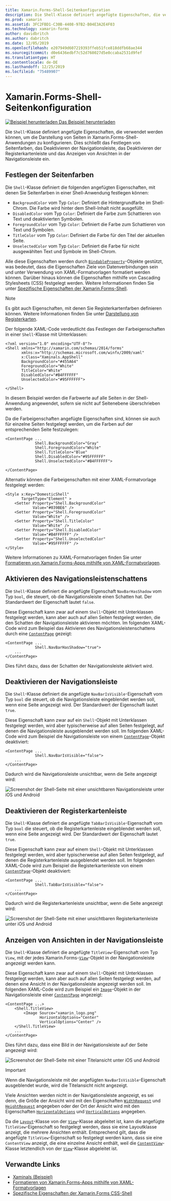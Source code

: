 ```yaml
---
title: Xamarin.Forms-Shell-Seitenkonfiguration
description: Die Shell-Klasse definiert angefügte Eigenschaften, die verwendet werden können, um die Darstellung von Seiten in Xamarin.Forms-Shell-Anwendungen zu konfigurieren. Dies schließt das Festlegen von Seitenfarben, das Deaktivieren der Navigationsleiste, das Deaktivieren der Registerkartenleiste und das Anzeigen von Ansichten in der Navigationsleiste ein.
ms.prod: xamarin
ms.assetid: 3FC2FBD1-C30B-4408-97B2-B04E3A2E4F03
ms.technology: xamarin-forms
author: davidbritch
ms.author: dabritch
ms.date: 12/05/2019
ms.openlocfilehash: e207949d607219393ffeb51fce818ddfb68ae344
ms.sourcegitcommit: d0e6436edbf7c52d760027d5e0ccaba2531d9fef
ms.translationtype: HT
ms.contentlocale: de-DE
ms.lasthandoff: 12/25/2019
ms.locfileid: "75489907"
---
```

# <a name="xamarinforms-shell-page-configuration"></a>Xamarin.Forms-Shell-Seitenkonfiguration

[![Beispiel herunterladen](~/media/shared/download.png) Das Beispiel herunterladen](https://docs.microsoft.com/samples/xamarin/xamarin-forms-samples/userinterface-xaminals/)

Die `Shell`-Klasse definiert angefügte Eigenschaften, die verwendet werden können, um die Darstellung von Seiten in Xamarin.Forms-Shell-Anwendungen zu konfigurieren. Dies schließt das Festlegen von Seitenfarben, das Deaktivieren der Navigationsleiste, das Deaktivieren der Registerkartenleiste und das Anzeigen von Ansichten in der Navigationsleiste ein.

## <a name="set-page-colors"></a>Festlegen der Seitenfarben

Die `Shell`-Klasse definiert die folgenden angefügten Eigenschaften, mit denen Sie Seitenfarben in einer Shell-Anwendung festlegen können:

- `BackgroundColor` vom Typ `Color`: Definiert die Hintergrundfarbe im Shell-Chrom. Die Farbe wird hinter dem Shell-Inhalt nicht ausgefüllt.
- `DisabledColor` vom Typ `Color`: Definiert die Farbe zum Schattieren von Text und deaktivierten Symbolen.
- `ForegroundColor` vom Typ `Color`: Definiert die Farbe zum Schattieren von Text und Symbolen.
- `TitleColor` vom Typ `Color`: Definiert die Farbe für den Titel der aktuellen Seite.
- `UnselectedColor` vom Typ `Color`: Definiert die Farbe für nicht ausgewählten Text und Symbole im Shell-Chrom.

Alle diese Eigenschaften werden durch [`BindableProperty`](xref:Xamarin.Forms.BindableProperty)-Objekte gestützt, was bedeutet, dass die Eigenschaften Ziele von Datenverbindungen sein und unter Verwendung von XAML-Formatvorlagen formatiert werden können. Darüber hinaus können die Eigenschaften mithilfe von Cascading Stylesheets (CSS) festgelegt werden. Weitere Informationen finden Sie unter [Spezifische Eigenschaften der Xamarin.Forms-Shell](~/xamarin-forms/user-interface/styles/css/index.md#xamarinforms-shell-specific-properties).

> [!NOTE]
> Es gibt auch Eigenschaften, mit denen Sie Registerkartenfarben definieren können. Weitere Informationen finden Sie unter [Darstellung von Registerkarten](tabs.md#tab-appearance).

Der folgende XAML-Code verdeutlicht das Festlegen der Farbeigenschaften in einer `Shell`-Klasse mit Unterklassen:

```xaml
<?xml version="1.0" encoding="UTF-8"?>
<Shell xmlns="http://xamarin.com/schemas/2014/forms"
       xmlns:x="http://schemas.microsoft.com/winfx/2009/xaml"
       x:Class="Xaminals.AppShell"
       BackgroundColor="#455A64"
       ForegroundColor="White"
       TitleColor="White"
       DisabledColor="#B4FFFFFF"
       UnselectedColor="#95FFFFFF">

</Shell>
```

In diesem Beispiel werden die Farbwerte auf alle Seiten in der Shell-Anwendung angewendet, sofern sie nicht auf Seitenebene überschrieben werden.

Da die Farbeigenschaften angefügte Eigenschaften sind, können sie auch für einzelne Seiten festgelegt werden, um die Farben auf der entsprechenden Seite festzulegen:

```xaml
<ContentPage ...
             Shell.BackgroundColor="Gray"
             Shell.ForegroundColor="White"
             Shell.TitleColor="Blue"
             Shell.DisabledColor="#95FFFFFF"
             Shell.UnselectedColor="#B4FFFFFF">

</ContentPage>
```

Alternativ können die Farbeigenschaften mit einer XAML-Formatvorlage festgelegt werden:

```xaml
<Style x:Key="DomesticShell"
       TargetType="Element" >
    <Setter Property="Shell.BackgroundColor"
            Value="#039BE6" />
    <Setter Property="Shell.ForegroundColor"
            Value="White" />
    <Setter Property="Shell.TitleColor"
            Value="White" />
    <Setter Property="Shell.DisabledColor"
            Value="#B4FFFFFF" />
    <Setter Property="Shell.UnselectedColor"
            Value="#95FFFFFF" />
</Style>
```

Weitere Informationen zu XAML-Formatvorlagen finden Sie unter [Formatieren von Xamarin.Forms-Apps mithilfe von XAML-Formatvorlagen](~/xamarin-forms/user-interface/styles/xaml/index.md).

## <a name="enable-navigation-bar-shadow"></a>Aktivieren des Navigationsleistenschattens

Die `Shell`-Klasse definiert die angefügte Eigenschaft `NavBarHasShadow` vom Typ `bool`, die steuert, ob die Navigationsleiste einen Schatten hat. Der Standardwert der Eigenschaft lautet `false`.

Diese Eigenschaft kann zwar auf einem `Shell`-Objekt mit Unterklassen festgelegt werden, kann aber auch auf allen Seiten festgelegt werden, die den Schatten der Navigationsleiste aktivieren möchten. Im folgenden XAML-Code wird zum Beispiel das Aktivieren des Navigationsleistenschattens durch eine [`ContentPage`](xref:Xamarin.Forms.ContentPage) gezeigt:

```xaml
<ContentPage ...
             Shell.NavBarHasShadow="true">
    ...
</ContentPage>
```

Dies führt dazu, dass der Schatten der Navigationsleiste aktiviert wird.

## <a name="disable-the-navigation-bar"></a>Deaktivieren der Navigationsleiste

Die `Shell`-Klasse definiert die angefügte `NavBarIsVisible`-Eigenschaft vom Typ `bool` die steuert, ob die Navigationsleiste eingeblendet werden soll, wenn eine Seite angezeigt wird. Der Standardwert der Eigenschaft lautet `true`.

Diese Eigenschaft kann zwar auf ein `Shell`-Objekt mit Unterklassen festgelegt werden, wird aber typischerweise auf allen Seiten festgelegt, auf denen die Navigationsleiste ausgeblendet werden soll. Im folgenden XAML-Code wird zum Beispiel die Navigationsleiste von einem [`ContentPage`](xref:Xamarin.Forms.ContentPage)-Objekt deaktiviert:

```xaml
<ContentPage ...
             Shell.NavBarIsVisible="false">
    ...
</ContentPage>
```

Dadurch wird die Navigationsleiste unsichtbar, wenn die Seite angezeigt wird:

![Screenshot der Shell-Seite mit einer unsichtbaren Navigationsleiste unter iOS und Android](configuration-images/navigationbar-invisible.png "Shell-Seite mit unsichtbarer Navigationsleiste")

## <a name="disable-the-tab-bar"></a>Deaktivieren der Registerkartenleiste

Die `Shell`-Klasse definiert die angefügte `TabBarIsVisible`-Eigenschaft vom Typ `bool` die steuert, ob die Registerkartenleiste eingeblendet werden soll, wenn eine Seite angezeigt wird. Der Standardwert der Eigenschaft lautet `true`.

Diese Eigenschaft kann zwar auf einem `Shell`-Objekt mit Unterklassen festgelegt werden, wird aber typischerweise auf allen Seiten festgelegt, auf denen die Registerkartenleiste ausgeblendet werden soll. Im folgenden XAML-Code wird zum Beispiel die Registerkartenleiste von einem [`ContentPage`](xref:Xamarin.Forms.ContentPage)-Objekt deaktiviert:

```xaml
<ContentPage ...
             Shell.TabBarIsVisible="false">
    ...
</ContentPage>
```

Dadurch wird die Registerkartenleiste unsichtbar, wenn die Seite angezeigt wird:

![Screenshot der Shell-Seite mit einer unsichtbaren Registerkartenleiste unter iOS und Android](configuration-images/tabbar-invisible.png "Shell-Seite mit unsichtbarer Registerkartenleiste")

## <a name="display-views-in-the-navigation-bar"></a>Anzeigen von Ansichten in der Navigationsleiste

Die `Shell`-Klasse definiert die angefügte `TitleView`-Eigenschaft vom Typ `View`, mit der jedes Xamarin.Forms-[`View`](xref:Xamarin.Forms.View)-Objekt in der Navigationsleiste angezeigt werden kann.

Diese Eigenschaft kann zwar auf einem `Shell`-Objekt mit Unterklassen festgelegt werden, kann aber auch auf allen Seiten festgelegt werden, auf denen eine Ansicht in der Navigationsleiste angezeigt werden soll. Im folgenden XAML-Code wird zum Beispiel ein [`Image`](xref:Xamarin.Forms.Image)-Objekt in der Navigationsleiste einer [`ContentPage`](xref:Xamarin.Forms.ContentPage) angezeigt:

```xaml
<ContentPage ...>
    <Shell.TitleView>
        <Image Source="xamarin_logo.png"
               HorizontalOptions="Center"
               VerticalOptions="Center" />
    </Shell.TitleView>
    ...
</ContentPage>
```

Dies führt dazu, dass eine Bild in der Navigationsleiste auf der Seite angezeigt wird:

![Screenshot der Shell-Seite mit einer Titelansicht unter iOS und Android](configuration-images/titleview.png "Shell-Seite mit Titelansicht")

> [!IMPORTANT]
> Wenn die Navigationsleiste mit der angefügten `NavBarIsVisible`-Eigenschaft ausgeblendet wurde, wird die Titelansicht nicht angezeigt.

Viele Ansichten werden nicht in der Navigationsleiste angezeigt, es sei denn, die Größe der Ansicht wird mit den Eigenschaften [`WidthRequest`](xref:Xamarin.Forms.VisualElement.WidthRequest) und [`HeightRequest`](xref:Xamarin.Forms.VisualElement.HeightRequest) angegeben oder der Ort der Ansicht wird mit den Eigenschaften [`HorizontalOptions`](xref:Xamarin.Forms.View.HorizontalOptions) und [`VerticalOptions`](xref:Xamarin.Forms.View.VerticalOptions) angegeben.

Da die [`Layout`](xref:Xamarin.Forms.Layout)-Klasse von der [`View`](xref:Xamarin.Forms.View)-Klasse abgeleitet ist, kann die angefügte `TitleView`-Eigenschaft so festgelegt werden, dass sie eine Layoutklasse anzeigt, die mehrere Ansichten enthält. Entsprechend gilt, dass die angefügte `TitleView`-Eigenschaft so festgelegt werden kann, dass sie eine `ContentView` anzeigt, die eine einzelne Ansicht enthält, weil die [`ContentView`](xref:Xamarin.Forms.ContentView)-Klasse letztendlich von der [`View`](xref:Xamarin.Forms.View)-Klasse abgeleitet ist.

## <a name="related-links"></a>Verwandte Links

- [Xaminals (Beispiel)](https://docs.microsoft.com/samples/xamarin/xamarin-forms-samples/userinterface-xaminals/)
- [Formatieren von Xamarin.Forms-Apps mithilfe von XAML-Formatvorlagen](~/xamarin-forms/user-interface/styles/xaml/index.md)
- [Spezifische Eigenschaften der Xamarin.Forms CSS-Shell](~/xamarin-forms/user-interface/styles/css/index.md#xamarinforms-shell-specific-properties)

